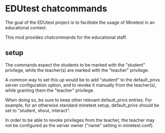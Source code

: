 # EDUtest chatcommands

The goal of the EDUtest project is to facilitate the usage of Minetest
in an educational context.

This mod provides chatcommands for the educational staff.

## setup

The commands expect the students to be marked with the "student" privilege,
while the teacher(s) are marked with the "teacher" privilege.

A common way to set this up would be to add "student" to the default_privs
server configuration option, and to revoke it manually from the teacher(s),
while granting them the "teacher" privilege.

When doing so, be sure to keep other relevant default_privs entries. For
example, for an otherwise standard minetest setup, default_privs should be
set to "student, shout, interact".

In order to be able to revoke privileges from the teacher, the teacher may
not be configured as the server owner ("name" setting in minetest.conf).
